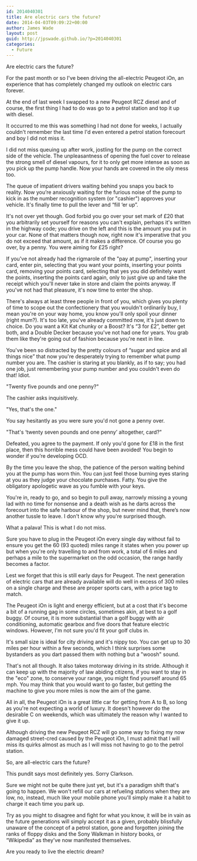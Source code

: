 ```yaml
---
id: 2014040301
title: Are electric cars the future?
date: 2014-04-03T09:09:22+00:00
author: James Wade
layout: post
guid: http://jpswade.github.io/?p=2014040301
categories:
  - Future
---
```

Are electric cars the future?

For the past month or so I've been driving the all-electric Peugeot iOn, an experience that has completely changed my outlook on electric cars forever.

At the end of last week I swapped to a new Peugeot RCZ diesel and of course, the first thing I had to do was go to a petrol station and top it up with diesel.

It occurred to me this was something I had not done for weeks, I actually couldn't remember the last time I'd even entered a petrol station forecourt and boy I did not miss it.

I did not miss queuing up after work, jostling for the pump on the correct side of the vehicle. The unpleasantness of opening the fuel cover to release the strong smell of diesel vapours, for it to only get more intense as soon as you pick up the pump handle. Now your hands are covered in the oily mess too.

The queue of impatient drivers waiting behind you snaps you back to reality. Now you’re anxiously waiting for the furious noise of the pump to kick in as the number recognition system (or "cashier") approves your vehicle. It's finally time to pull the lever and “fill ‘er up”.

It's not over yet though. God forbid you go over your set mark of £20 that you arbitrarily set yourself for reasons you can't explain, perhaps it's written in the highway code; you drive on the left and this is the amount you put in your car. None of that matters though now, right now it's imperative that you do not exceed that amount, as if it makes a difference. Of course you go over, by a penny. You were aiming for £25 right?

If you've not already had the rigmarole of the "pay at pump", inserting your card, enter pin, selecting that you want your points, inserting your points card, removing your points card, selecting that yes you did definitely want the points, inserting the points card again, only to just give up and take the receipt which you'll never take in store and claim the points anyway. If you've not had that pleasure, it's now time to enter the shop.

There's always at least three people in front of you, which gives you plenty of time to scope out the confectionery that you wouldn't ordinarily buy, I mean you're on your way home, you know you'll only spoil your dinner (right mum?). It's too late, you've already committed now, it's just down to choice. Do you want a Kit Kat chunky or a Boost? It's “3 for £2”, better get both, and a Double Decker because you've not had one for years. You grab them like they're going out of fashion because you're next in line.

You've been so distracted by the pretty colours of “sugar and spice and all things nice” that now you're desperately trying to remember what pump number you are. The cashier is staring at you blankly, as if to say; you had one job, just remembering your pump number and you couldn't even do that! Idiot.

"Twenty five pounds and one penny?"

The cashier asks inquisitively.

"Yes, that's the one."

You say hesitantly as you were sure you'd not gone a penny over.

"That's ‘twenty seven pounds and one penny’ altogether, card?"

Defeated, you agree to the payment. If only you'd gone for £18 in the first place, then this horrible mess could have been avoided! You begin to wonder if you’re developing OCD.

By the time you leave the shop, the patience of the person waiting behind you at the pump has worn thin. You can just feel those burning eyes staring at you as they judge your chocolate purchases. Fatty. You give the obligatory apologetic wave as you fumble with your keys.

You're in, ready to go, and so begin to pull away, narrowly missing a young lad with no time for nonsense and a death wish as he darts across the forecourt into the safe harbour of the shop, but never mind that, there’s now another tussle to leave. I don't know why you're surprised though.

What a palava! This is what I do not miss.

Sure you have to plug in the Peugeot iOn every single day without fail to ensure you get the 60 (93 quoted) miles range it states when you power up but when you're only travelling to and from work, a total of 6 miles and perhaps a mile to the supermarket on the odd occasion, the range hardly becomes a factor.

Lest we forget that this is still early days for Peugeot. The next generation of electric cars that are already available will do well in excess of 300 miles on a single charge and these are proper sports cars, with a price tag to match.

The Peugeot iOn is light and energy efficient, but at a cost that it's become a bit of a running gag in some circles, sometimes akin, at best to a golf buggy. Of course, it is more substantial than a golf buggy with air conditioning, automatic gearbox and five doors that feature electric windows. However, I'm not sure you'd fit your golf clubs in.

It's small size is ideal for city driving and it's nippy too. You can get up to 30 miles per hour within a few seconds, which I think surprises some bystanders as you dart passed them with nothing but a "woosh" sound.

That's not all though. It also takes motorway driving in its stride. Although it can keep up with the majority of law abiding citizens, if you want to stay in the "eco" zone, to conserve your range, you might find yourself around 65 mph. You may think that you would want to go faster, but getting the machine to give you more miles is now the aim of the game.

All in all, the Peugeot iOn is a great little car for getting from A to B, so long as you're not expecting a world of luxury. It doesn't however do the desirable C on weekends, which was ultimately the reason why I wanted to give it up.

Although driving the new Peugeot RCZ will go some way to fixing my now damaged street-cred caused by the Peugeot iOn, I must admit that I will miss its quirks almost as much as I will miss not having to go to the petrol station.

So, are all-electric cars the future?

This pundit says most definitely yes. Sorry Clarkson.

Sure we might not be quite there just yet, but it's a paradigm shift that's going to happen. We won't refill our cars at refueling stations when they are low, no, instead, much like your mobile phone you'll simply make it a habit to charge it each time you park up.

Try as you might to disagree and fight for what you know, it will be in vain as the future generations will simply accept it as a given, probably blissfully unaware of the concept of a petrol station, gone and forgotten joining the ranks of floppy disks and the Sony Walkman in history books, or “Wikipedia” as they’ve now manifested themselves.

Are you ready to live the electric dream?